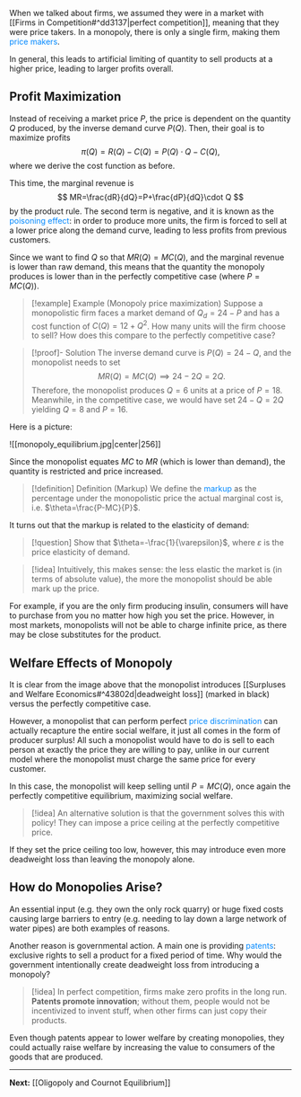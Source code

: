 When we talked about firms, we assumed they were in a market with [[Firms in Competition#^dd3137|perfect competition]], meaning that they were price takers. In a monopoly, there is only a single firm, making them <span style="color:#0088ff">price makers</span>.

In general, this leads to artificial limiting of quantity to sell products at a higher price, leading to larger profits overall.
## Profit Maximization

Instead of receiving a market price $P$, the price is dependent on the quantity $Q$ produced, by the inverse demand curve $P(Q)$. Then, their goal is to maximize profits
$$
\pi(Q)=R(Q)-C(Q)=P(Q)\cdot Q-C(Q),
$$
where we derive the cost function as before.

This time, the marginal revenue is
$$
MR=\frac{dR}{dQ}=P+\frac{dP}{dQ}\cdot Q
$$
by the product rule. The second term is negative, and it is known as the <span style="color:#0088ff">poisoning effect</span>: in order to produce more units, the firm is forced to sell at a lower price along the demand curve, leading to less profits from previous customers.

Since we want to find $Q$ so that $MR(Q)=MC(Q)$, and the marginal revenue is lower than raw demand, this means that the quantity the monopoly produces is lower than in the perfectly competitive case (where $P=MC(Q)$).

> [!example] Example (Monopoly price maximization)
> Suppose a monopolistic firm faces a market demand of $Q_{d}=24-P$ and has a cost function of $C(Q)=12+Q^{2}$. How many units will the firm choose to sell? How does this compare to the perfectly competitive case?

> [!proof]- Solution
> The inverse demand curve is $P(Q)=24-Q$, and the monopolist needs to set
> $$
> MR(Q)=MC(Q)\implies 24-2Q=2Q.
> $$
> Therefore, the monopolist produces $Q=6$ units at a price of $P=18$. Meanwhile, in the competitive case, we would have set $24-Q=2Q$ yielding $Q=8$ and $P=16$.

Here is a picture:

![[monopoly_equilibrium.jpg|center|256]]

Since the monopolist equates $MC$ to $MR$ (which is lower than demand), the quantity is restricted and price increased.

> [!definition] Definition (Markup)
> We define the <span style="color:#0088ff">markup</span> as the percentage under the monopolistic price the actual marginal cost is, i.e. $\theta=\frac{P-MC}{P}$.

It turns out that the markup is related to the elasticity of demand:

> [!question]
> Show that $\theta=-\frac{1}{\varepsilon}$, where $\varepsilon$ is the price elasticity of demand.

> [!idea]
> Intuitively, this makes sense: the less elastic the market is (in terms of absolute value), the more the monopolist should be able mark up the price.

For example, if you are the only firm producing insulin, consumers will have to purchase from you no matter how high you set the price. However, in most markets, monopolists will not be able to charge infinite price, as there may be close substitutes for the product.

## Welfare Effects of Monopoly

It is clear from the image above that the monopolist introduces [[Surpluses and Welfare Economics#^43802d|deadweight loss]] (marked in black) versus the perfectly competitive case.

However, a monopolist that can perform perfect <span style="color:#0088ff">price discrimination</span> can actually recapture the entire social welfare, it just all comes in the form of producer surplus! All such a monopolist would have to do is sell to each person at exactly the price they are willing to pay, unlike in our current model where the monopolist must charge the same price for every customer.

In this case, the monopolist will keep selling until $P=MC(Q)$, once again the perfectly competitive equilibrium, maximizing social welfare.

> [!idea]
> An alternative solution is that the government solves this with policy! They can impose a price ceiling at the perfectly competitive price.

If they set the price ceiling too low, however, this may introduce even more deadweight loss than leaving the monopoly alone.
## How do Monopolies Arise?

An essential input (e.g. they own the only rock quarry) or huge fixed costs causing large barriers to entry (e.g. needing to lay down a large network of water pipes) are both examples of reasons.

Another reason is governmental action. A main one is providing <span style="color:#0088ff">patents</span>: exclusive rights to sell a product for a fixed period of time. Why would the government intentionally create deadweight loss from introducing a monopoly?

> [!idea]
> In perfect competition, firms make zero profits in the long run. **Patents promote innovation**; without them, people would not be incentivized to invent stuff, when other firms can just copy their products.

Even though patents appear to lower welfare by creating monopolies, they could actually raise welfare by increasing the value to consumers of the goods that are produced.

---

**Next:** [[Oligopoly and Cournot Equilibrium]]